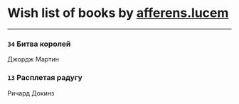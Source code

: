# Wish list of books by [afferens.lucem](http://vk.com/id196071655)
---

### `34` Битва королей
Джордж Мартин

### `13` Расплетая радугу
Ричард Докинз


